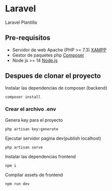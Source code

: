 # Laravel
Laravel Plantilla

## Pre-requisitos
* Servidor de web Apache (PHP >= 7.3) [XAMPP](https://www.apachefriends.org/es/index.html)
* Gestor de paquetes php [Composer](https://getcomposer.org/download/)
* Node js >= 14 [Node.js](https://nodejs.org/en/)

## Despues de clonar el proyecto

Instalar las dependencias de composer (backend)

```
composer install
``` 

### Crear el archivo .env

Genera key para el proyecto

```
php artisan key:generate
```

Ejecutar servidor pagina dev(publish localhost)

```
php artisan serve
```

Instalar las dependencias frontend

```
npm i
``` 

Compilar assets de frontend

```
npm run dev
``` 
